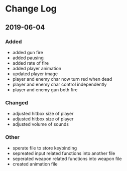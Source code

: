 # Change Log

## 2019-06-04
### Added
- added gun fire
- added pausing 
- added rate of fire
- added player animation
- updated player image
- player and enemy char now turn red when dead
- player and enemy char control independently 
- player and enemy gun both fire

### Changed
- adjusted hitbox size of player
- adjusted hitbox size of player
- adjusted volume of sounds

### Other
- sperate file to store keybinding
- sepreated input related functions into another file
- seperated weapon related functions into weapon file
- created animation file
